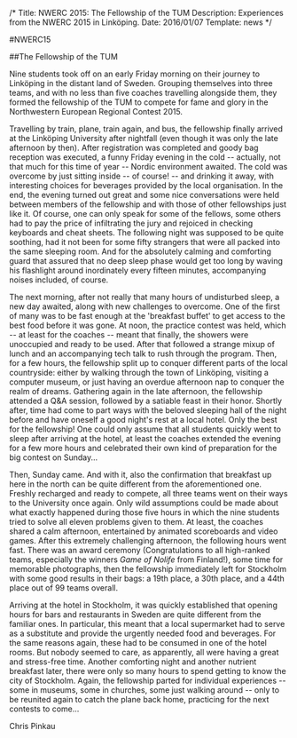 /*
Title: NWERC 2015: The Fellowship of the TUM
Description: Experiences from the NWERC 2015 in Linköping.
Date: 2016/01/07
Template: news
*/

#NWERC15

##The Fellowship of the TUM

Nine students took off on an early Friday morning on their journey to Linköping in the distant land of Sweden. Grouping themselves into three teams, and with no less than five coaches travelling alongside them, they formed the fellowship of the TUM to compete for fame and glory in the Northwestern European Regional Contest 2015.

Travelling by train, plane, train again, and bus, the fellowship finally arrived at the Linköping University after nightfall (even though it was only the late afternoon by then). After registration was completed and goody bag reception was executed, a funny Friday evening in the cold -- actually, not that much for this time of year -- Nordic environment awaited. The cold was overcome by just sitting inside -- of course! -- and drinking it away, with interesting choices for beverages provided by the local organisation. In the end, the evening turned out great and some nice conversations were held between members of the fellowship and with those of other fellowships just like it. Of course, one can only speak for some of the fellows, some others had to pay the price of infiltrating the jury and rejoiced in checking keyboards and cheat sheets. The following night was supposed to be quite soothing, had it not been for some fifty strangers that were all packed into the same sleeping room. And for the absolutely calming and comforting guard that assured that no deep sleep phase would get too long by waving his flashlight around inordinately every fifteen minutes, accompanying noises included, of course.

The next morning, after not really that many hours of undisturbed sleep, a new day awaited, along with new challenges to overcome. One of the first of many was to be fast enough at the 'breakfast buffet' to get access to the best food before it was gone. At noon, the practice contest was held, which -- at least for the coaches -- meant that finally, the showers were unoccupied and ready to be used. After that followed a strange mixup of lunch and an accompanying tech talk to rush through the program. Then, for a few hours, the fellowship split up to conquer different parts of the local countryside: either by walking through the town of Linköping, visiting a computer museum, or just having an overdue afternoon nap to conquer the realm of dreams. Gathering again in the late afternoon, the fellowship attended a Q&A session, followed by a satiable feast in their honor. Shortly after, time had come to part ways with the beloved sleeping hall of the night before and have oneself a good night's rest at a local hotel. Only the best for the fellowship! One could only assume that all students quickly went to sleep after arriving at the hotel, at least the coaches extended the evening for a few more hours and celebrated their own kind of preparation for the big contest on Sunday...

Then, Sunday came. And with it, also the confirmation that breakfast up here in the north can be quite different from the aforementioned one. Freshly recharged and ready to compete, all three teams went on their ways to the University once again. Only wild assumptions could be made about what exactly happened during those five hours in which the nine students tried to solve all eleven problems given to them. At least, the coaches shared a calm afternoon, entertained by animated scoreboards and video games. After this extremely challenging afternoon, the following hours went fast. There was an award ceremony (Congratulations to all high-ranked teams, especially the winners *Game of Nolife* from Finland!), some time for memorable photographs, then the fellowship immediately left for Stockholm with some good results in their bags: a 19th place, a 30th place, and a 44th place out of 99 teams overall.

Arriving at the hotel in Stockholm, it was quickly established that opening hours for bars and restaurants in Sweden are quite different from the familiar ones. In particular, this meant that a local supermarket had to serve as a substitute and provide the urgently needed food and beverages. For the same reasons again, these had to be consumed in one of the hotel rooms. But nobody seemed to care, as apparently, all were having a great and stress-free time. Another comforting night and another nutrient breakfast later, there were only so many hours to spend getting to know the city of Stockholm. Again, the fellowship parted for individual experiences -- some in museums, some in churches, some just walking around -- only to be reunited again to catch the plane back home, practicing for the next contests to come...

Chris Pinkau
